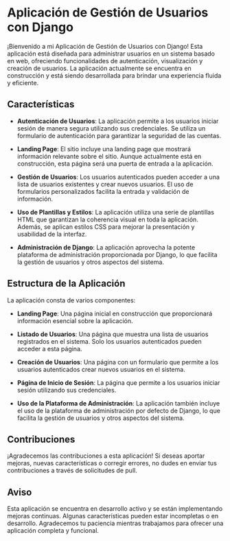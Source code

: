 # Aplicación de Gestión de Usuarios con Django

¡Bienvenido a mi Aplicación de Gestión de Usuarios con Django! Esta aplicación está diseñada para administrar usuarios en un sistema basado en web, ofreciendo funcionalidades de autenticación, visualización y creación de usuarios. La aplicación actualmente se encuentra en construcción y está siendo desarrollada para brindar una experiencia fluida y eficiente.

## Características

- **Autenticación de Usuarios**: La aplicación permite a los usuarios iniciar sesión de manera segura utilizando sus credenciales. Se utiliza un formulario de autenticación para garantizar la seguridad de las cuentas.

- **Landing Page**: El sitio incluye una landing page que mostrará información relevante sobre el sitio. Aunque actualmente está en construcción, esta página será una puerta de entrada a la aplicación.

- **Gestión de Usuarios**: Los usuarios autenticados pueden acceder a una lista de usuarios existentes y crear nuevos usuarios. El uso de formularios personalizados facilita la entrada y validación de información.

- **Uso de Plantillas y Estilos**: La aplicación utiliza una serie de plantillas HTML que garantizan la coherencia visual en toda la aplicación. Además, se aplican estilos CSS para mejorar la presentación y usabilidad de la interfaz.

- **Administración de Django**: La aplicación aprovecha la potente plataforma de administración proporcionada por Django, lo que facilita la gestión de usuarios y otros aspectos del sistema.

## Estructura de la Aplicación

La aplicación consta de varios componentes:

- **Landing Page**: Una página inicial en construcción que proporcionará información esencial sobre la aplicación.

- **Listado de Usuarios**: Una página que muestra una lista de usuarios registrados en el sistema. Solo los usuarios autenticados pueden acceder a esta página.

- **Creación de Usuarios**: Una página con un formulario que permite a los usuarios autenticados crear nuevos usuarios en el sistema.

- **Página de Inicio de Sesión**: La página que permite a los usuarios iniciar sesión utilizando sus credenciales.

- **Uso de la Plataforma de Administración**: La aplicación también incluye el uso de la plataforma de administración por defecto de Django, lo que facilita la gestión de usuarios y otros aspectos del sistema.

## Contribuciones

¡Agradecemos las contribuciones a esta aplicación! Si deseas aportar mejoras, nuevas características o corregir errores, no dudes en enviar tus contribuciones a través de solicitudes de pull.

## Aviso

Esta aplicación se encuentra en desarrollo activo y se están implementando mejoras continuas. Algunas características pueden estar incompletas o en desarrollo. Agradecemos tu paciencia mientras trabajamos para ofrecer una aplicación completa y funcional.
